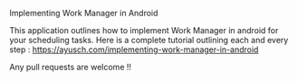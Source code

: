 
Implementing Work Manager in Android

This application outlines how to implement Work Manager in android for your scheduling tasks. Here is a complete tutorial outlining
each and every step : https://ayusch.com/implementing-work-manager-in-android

Any pull requests are welcome !!
